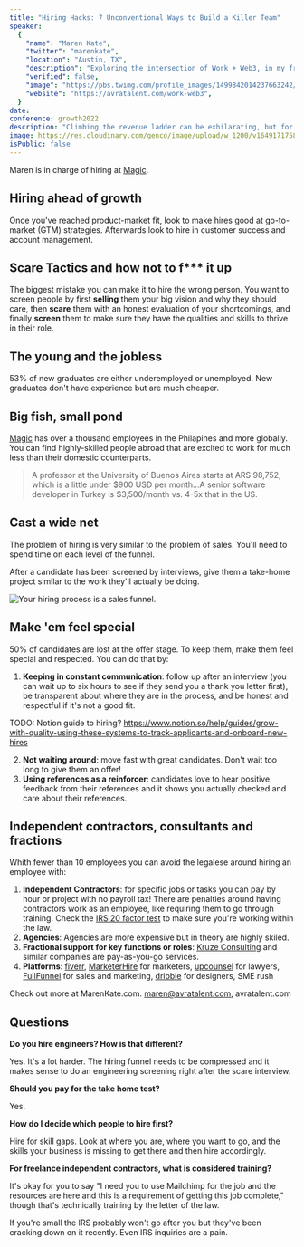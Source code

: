 ```yaml
---
title: "Hiring Hacks: 7 Unconventional Ways to Build a Killer Team"
speaker:
  {
    "name": "Maren Kate",
    "twitter": "marenkate",
    "location": "Austin, TX",
    "description": "Exploring the intersection of Work + Web3, in my free time, I make pigeon art #unluvables",
    "verified": false,
    "image": "https://pbs.twimg.com/profile_images/1499842014237663242/nqiIHrHY.jpg",
    "website": "https://avratalent.com/work-web3",
  }
date:
conference: growth2022
description: "Climbing the revenue ladder can be exhilarating, but for every milestone you reach, a new set of challenges or needs presents itself.  In this session, you’ll learn how to make smart hiring decisions to level up your resources in tandem with your revenue growth and you’ll never find yourself pinched for help. "
image: https://res.cloudinary.com/genco/image/upload/w_1200/v1649171758/c/8u7e.jpg
isPublic: false
---
```


Maren is in charge of hiring at [Magic](https://getmagic.com/).

## Hiring ahead of growth

Once you've reached product-market fit, look to make hires good at go-to-market (GTM) strategies. Afterwards look to hire in customer success and account management.

## Scare Tactics and how not to f\*\*\* it up

The biggest mistake you can make it to hire the wrong person. You want to screen people by first **selling** them your big vision and why they should care, then **scare** them with an honest evaluation of your shortcomings, and finally **screen** them to make sure they have the qualities and skills to thrive in their role.

## The young and the jobless

53% of new graduates are either underemployed or unemployed. New graduates don't have experience but are much cheaper.

## Big fish, small pond

[Magic](https://getmagic.com/) has over a thousand employees in the Philapines and more globally. You can find highly-skilled people abroad that are excited to work for much less than their domestic counterparts.

> A professor at the University of Buenos Aires starts at ARS 98,752, which is a little under $900 USD per month...A senior software developer in Turkey is $3,500/month vs. 4-5x that in the US.

## Cast a wide net

The problem of hiring is very similar to the problem of sales. You'll need to spend time on each level of the funnel.

After a candidate has been screened by interviews, give them a take-home project similar to the work they'll actually be doing.

![Your hiring process is a sales funnel.](https://res.cloudinary.com/genco/image/upload/w_1200/v1649171946/c/vG6o.jpg)

## Make 'em feel special

50% of candidates are lost at the offer stage. To keep them, make them feel special and respected. You can do that by:

1. **Keeping in constant communication**: follow up after an interview (you can wait up to six hours to see if they send you a thank you letter first), be transparent about where they are in the process, and be honest and respectful if it's not a good fit.

TODO: Notion guide to hiring? https://www.notion.so/help/guides/grow-with-quality-using-these-systems-to-track-applicants-and-onboard-new-hires

2. **Not waiting around**: move fast with great candidates. Don't wait too long to give them an offer!
3. **Using references as a reinforcer**: candidates love to hear positive feedback from their references and it shows you actually checked and care about their references.

## Independent contractors, consultants and fractions

Whith fewer than 10 employees you can avoid the legalese around hiring an employee with:

1. **Independent Contractors**: for specific jobs or tasks you can pay by hour or project with no payroll tax! There are penalties around having contractors work as an employee, like requiring them to go through training. Check the [IRS 20 factor test](https://help.taxreliefcenter.org/irs-20-factor-test/) to make sure you're working within the law.
2. **Agencies**: Agencies are more expensive but in theory are highly skiled.
3. **Fractional support for key functions or roles**: [Kruze Consulting](https://kruzeconsulting.com/) and similar companies are pay-as-you-go services.
4. **Platforms**: [fiverr](https://www.fiverr.com/), [MarketerHire](https://marketerhire.com/) for marketers, [upcounsel](https://www.upcounsel.com/) for lawyers, [FullFunnel](https://www.fullfunnel.co/) for sales and marketing, [dribble](https://dribbble.com/) for designers, SME rush

Check out more at MarenKate.com. maren@avratalent.com, avratalent.com

## Questions

**Do you hire engineers? How is that different?**

Yes. It's a lot harder. The hiring funnel needs to be compressed and it makes sense to do an engineering screening right after the scare interview.

**Should you pay for the take home test?**

Yes.

**How do I decide which people to hire first?**

Hire for skill gaps. Look at where you are, where you want to go, and the skills your business is missing to get there and then hire accordingly.

**For freelance independent contractors, what is considered training?**

It's okay for you to say "I need you to use Mailchimp for the job and the resources are here and this is a requirement of getting this job complete," though that's technically training by the letter of the law.

If you're small the IRS probably won't go after you but they've been cracking down on it recently. Even IRS inquiries are a pain.
